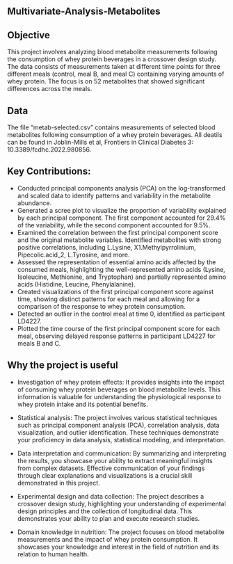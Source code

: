 ## Multivariate-Analysis-Metabolites

## Objective
This project involves analyzing blood metabolite measurements following the consumption of whey protein beverages in a crossover design study. The data consists of measurements taken at different time points for three different meals (control, meal B, and meal C) containing varying amounts of whey protein. The focus is on 52 metabolites that showed significant differences across the meals.

## Data 
The file “metab-selected.csv” contains measurements of selected blood metabolites following consumption of a whey protein beverages.
All deatils can be found in Joblin-Mills et al, Frontiers in Clinical Diabetes 3: 10.3389/fcdhc.2022.980856.

## Key Contributions:

* Conducted principal components analysis (PCA) on the log-transformed and scaled data to identify patterns and variability in the metabolite abundance.
* Generated a scree plot to visualize the proportion of variability explained by each principal component. The first component accounted for 29.4% of the variability, while the second component accounted for 9.5%.
* Examined the correlation between the first principal component score and the original metabolite variables. Identified metabolites with strong positive correlations, including L.Lysine, X1.Methylpyrrolinium, Pipecolic.acid_2, L.Tyrosine, and more.
* Assessed the representation of essential amino acids affected by the consumed meals, highlighting the well-represented amino acids (Lysine, Isoleucine, Methionine, and Tryptophan) and partially represented amino acids (Histidine, Leucine, Phenylalanine).
* Created visualizations of the first principal component score against time, showing distinct patterns for each meal and allowing for a comparison of the response to whey protein consumption.
* Detected an outlier in the control meal at time 0, identified as participant LD4227.
* Plotted the time course of the first principal component score for each meal, observing delayed response patterns in participant LD4227 for meals B and C.

## Why the project is useful
* Investigation of whey protein effects: It provides insights into the impact of consuming whey protein beverages on blood metabolite levels. This information is valuable for understanding the physiological response to whey protein intake and its potential benefits.

* Statistical analysis: The project involves various statistical techniques such as principal component analysis (PCA), correlation analysis, data visualization, and outlier identification. These techniques demonstrate your proficiency in data analysis, statistical modeling, and interpretation.

* Data interpretation and communication: By summarizing and interpreting the results, you showcase your ability to extract meaningful insights from complex datasets. Effective communication of your findings through clear explanations and visualizations is a crucial skill demonstrated in this project.

* Experimental design and data collection: The project describes a crossover design study, highlighting your understanding of experimental design principles and the collection of longitudinal data. This demonstrates your ability to plan and execute research studies.

* Domain knowledge in nutrition: The project focuses on blood metabolite measurements and the impact of whey protein consumption. It showcases your knowledge and interest in the field of nutrition and its relation to human health.

